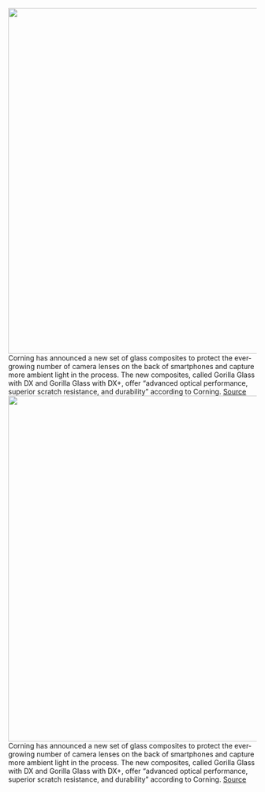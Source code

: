 <img src='https://cdn.vox-cdn.com/thumbor/D2CnBsehTpyNQCIlcS1AM6QrMGg=/0x0:1350x730/1200x800/filters:focal(567x257:783x473)/cdn.vox-cdn.com/uploads/chorus_image/image/69619422/Screen_Shot_2021_07_22_at_1.03.06_PM.0.png' width='700px' /><br/>
Corning has announced a new set of glass composites to protect the ever-growing number of camera lenses on the back of smartphones and capture more ambient light in the process. The new composites, called Gorilla Glass with DX and Gorilla Glass with DX+, offer “advanced optical performance, superior scratch resistance, and durability” according to Corning.
<a href='https://www.theverge.com/2021/7/22/22589156/corning-gorilla-glass-dx-dxplus-smartphone-cameras'> Source <a/><img src='https://cdn.vox-cdn.com/thumbor/D2CnBsehTpyNQCIlcS1AM6QrMGg=/0x0:1350x730/1200x800/filters:focal(567x257:783x473)/cdn.vox-cdn.com/uploads/chorus_image/image/69619422/Screen_Shot_2021_07_22_at_1.03.06_PM.0.png' width='700px' /><br/>
Corning has announced a new set of glass composites to protect the ever-growing number of camera lenses on the back of smartphones and capture more ambient light in the process. The new composites, called Gorilla Glass with DX and Gorilla Glass with DX+, offer “advanced optical performance, superior scratch resistance, and durability” according to Corning.
<a href='https://www.theverge.com/2021/7/22/22589156/corning-gorilla-glass-dx-dxplus-smartphone-cameras'> Source <a/>